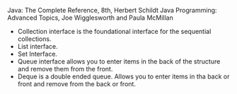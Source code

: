 Java: The Complete Reference, 8th, Herbert Schildt
Java Programming: Advanced Topics, Joe Wigglesworth and Paula McMillan

 * Collection interface is the foundational interface for the sequential 
   collections.
 * List interface.
 * Set Interface.
 * Queue interface allows you to enter items in the back of the structure and
   remove them from the front.
 * Deque is a double ended queue. Allows you to enter items in tha back or 
   front and remove from the back or front.